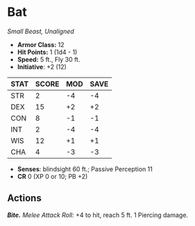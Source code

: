# Bat

*Small Beast, Unaligned*

- **Armor Class:** 12
- **Hit Points:** 1 (1d4 - 1)
- **Speed:** 5 ft., Fly 30 ft.
- **Initiative**: +2 (12)

|STAT|SCORE|MOD|SAVE|
| --- | --- | --- | ---- |
| STR | 2 | -4 | -4 |
| DEX | 15 | +2 | +2 |
| CON | 8 | -1 | -1 |
| INT | 2 | -4 | -4 |
| WIS | 12 | +1 | +1 |
| CHA | 4 | -3 | -3 |

- **Senses**: blindsight 60 ft.; Passive Perception 11
- **CR** 0 (XP 0 or 10; PB +2)

## Actions

***Bite.*** *Melee Attack Roll:* +4 to hit, reach 5 ft. 1 Piercing damage.

